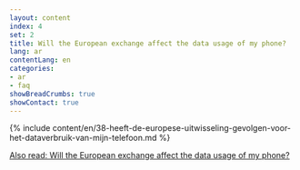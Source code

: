 ```yaml
---
layout: content
index: 4
set: 2
title: Will the European exchange affect the data usage of my phone?
lang: ar
contentLang: en
categories:
- ar
- faq
showBreadCrumbs: true
showContact: true
---
```

{% include content/en/38-heeft-de-europese-uitwisseling-gevolgen-voor-het-dataverbruik-van-mijn-telefoon.md %}

[Also read: Will the European exchange affect the data usage of my phone?](/ar/faq/38-heeft-de-europese-uitwisseling-gevolgen-voor-het-dataverbruik-van-mijn-telefoon/)
